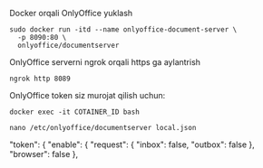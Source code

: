 Docker orqali OnlyOffice yuklash
```
sudo docker run -itd --name onlyoffice-document-server \
  -p 8090:80 \
  onlyoffice/documentserver
```
OnlyOffice serverni ngrok orqali https ga aylantrish
```
ngrok http 8089
```
OnlyOffice token siz murojat qilish uchun:
```
docker exec -it COTAINER_ID bash
```
```
nano /etc/onlyoffice/documentserver local.json
```
"token": {
        "enable": {
          "request": {
            "inbox": false,
            "outbox": false
          },
          "browser": false
        },
